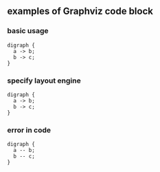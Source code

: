 ## examples of Graphviz code block

### basic usage
```graphviz
digraph {
  a -> b;
  b -> c;
}
```

### specify layout engine
```{.graphviz layout=neato}
digraph {
  a -> b;
  b -> c;
}
```

### error in code
```graphviz
digraph {
  a -- b;
  b -- c;
}
```
